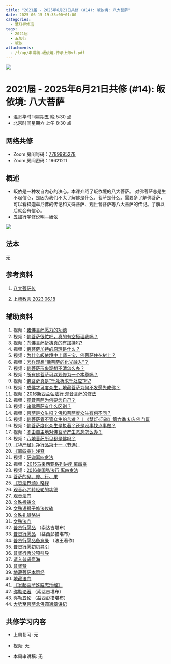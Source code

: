 ```yaml
---
title: "2021届 - 2025年6月21日共修 (#14): 皈依境: 八大菩萨"
date: 2025-06-15 19:35:00+01:00
categories:
  - 慧灯禅修班
tags:
  - 2021届
  - 五加行
  - 皈依
attachments:
  - /f/up/串讲稿-皈依境-传承上师vf.pdf
---
```

![](/f/up/maxresdefault.jpg)

# 2021届 - 2025年6月21日共修 (#14): 皈依境: 八大菩萨

* 温哥华时间星期五 晚 5:30 点
* 北京时间星期六 上午 8:30 点

## 网络共修

* Zoom 房间号码：[7789995278](https://zoom.us/j/7789995278)
* Zoom 房间密码：19621211

## 概述

* 皈依是一种发自内心的决心。本课介绍了皈依境的八大菩萨。
  对佛菩萨总是生不起信心，是因为我们不太了解佛是什么，菩萨是什么。需要多了解佛菩萨，可以看释迦牟尼佛的传记和文殊菩萨、观世音菩萨等[](<>)八大菩萨的传记。了解以后就会有信心。
* [](<>)[](<>)[](<>)[](<>)[](<>)[](<>)[](<>)[](<>)[](<>)[](https://fohuifayu.com/index.php/huideng-jiangtang/chanxiuke/zen-04/8656-zen04-gy)[五加行学修说明—皈依](https://fohuifayu.com/index.php/huideng-jiangtang/chanxiuke/zen-04/8656-zen04-gy) 

![](/f/up/八大菩萨.jpg)

## 法本

[](<>)[](<>)[](<>)[](https://huidengchanxiu.net/books/b3/)[](https://fohuifayu.com/index.php/huideng-zhiguang/huideng-series/si-ce)[](https://fohuifayu.com/index.php/huideng-zhiguang/huideng-series/si-ce/236-a00033)[](<>)无[](<>)[](<>)[](<>)[](<>)[](<>)[](<>)[](<>)[](<>)[](<>)[](<>)[](<>)

## 参考资料

1. [](/f/up/大圆满传承源流.jpg)[](https://huidengvan.com/f/up/%E5%A4%A7%E5%9C%86%E6%BB%A1%E9%BE%99%E9%92%A6%E5%AE%81%E6%8F%90%E4%BC%A0%E6%89%BF%E7%A5%96%E5%B8%88%E4%BC%A0.pdf)[八大菩萨传](https://huidengchanxiu.net/refs/cczj/8dps)
2. [上师教言 2023.06.18 ](https://fohuifayu.com/index.php/shangshi-jiaoyan/2023nian/6yue/8061-j02353?title=%E5%85%AB%E5%A4%A7%E8%8F%A9%E8%90%A8#anchor)

   [](https://www.xianmixuezi.com/%E4%BC%A0%E6%89%BF%E6%BA%90%E6%B5%81/%E4%BC%A0%E6%89%BF%E7%A5%96%E5%B8%88)

## **辅助资料**

1. [](/f/up/大圆满传承源流.jpg)[](<>)视频：[诸佛菩萨愿力的功德](https://fohuifayu.com/index.php/shipin-jingcui/jingcai-shipin/2367-Y00131?title=)
2. 视频：[佛菩萨很忙吧，真的有空搭理我吗？](https://fohuifayu.com/index.php/shipin-jingcui/huideng-wendao/dier-ji/churu-fomen-03/2302-w17001?title=)
3. 视频：[向佛菩萨祈祷真的有加持吗?](https://fohuifayu.com/index.php/shipin-jingcui/wenda-zhailu/9926-w17001-v01?title=)
4. [](https://fohuifayu.com/index.php/shipin-jingcui/wenda-zhailu/9926-w17001-v01?title=)视频：[佛菩萨加持的原理是什么？](https://fohuifayu.com/index.php/shipin-jingcui/wenda-zhailu/5140-V19031-V03?title=)
5. 视频：[为什么皈依境中上师三宝、佛菩萨住在树上？](https://fohuifayu.com/index.php/shipin-jingcui/wenda-zhailu/4919-W19001-V09?title=)
6. 视频：[怎样观想“佛菩萨的化光融入”？](https://fohuifayu.com/index.php/shipin-jingcui/wenda-zhailu/2177-W16019-V03?title=)
7. 视频：[佛菩萨形象观想不清怎么办？](https://fohuifayu.com/index.php/shipin-jingcui/wenda-zhailu/2168-W16019-V01?title=)
8. 视频：[所有佛菩萨可以观修为一个本尊吗？](https://fohuifayu.com/index.php/shipin-jingcui/wenda-zhailu/5353-V20009-V06?title=)
9. 视频：[佛菩萨真是“千处祈求千处应”吗?](https://fohuifayu.com/index.php/shipin-jingcui/wenda-zhailu/1601-V00318?title=)
10. 视频：[成佛才可度众生，地藏菩萨为何不发愿先成佛？](https://fohuifayu.com/index.php/shipin-jingcui/wenda-zhailu/10181-w17049-v04?title=)
11. 视频：[2016新西兰弘法行 观音菩萨的修法 ](https://fohuifayu.com/index.php/huideng-jiangtang/huanqiu-xilie/xin-xilan/1170-l16043?title=)
12. 视频：[观音菩萨为何要念自己？](https://fohuifayu.com/index.php/shipin-jingcui/wenda-zhailu/9305-w21024-v107?title=)
13. 视频：[诸佛菩萨有什么区别？](https://fohuifayu.com/index.php/shipin-jingcui/jingcai-shipin/7951-y12031-y03?title=)
14. 视频：[菩萨是众生吗？佛和菩萨度众生有何不同？](https://fohuifayu.com/index.php/shipin-jingcui/wenda-zhailu/5916-V21020-V03?title=)
15. 视频：[佛菩萨管不管众生的苦难？丨《慧灯·问道》第六季 初入佛门篇 ](https://fohuifayu.com/index.php/shipin-jingcui/huideng-wendao/diliuji/churu-fomen-01/5810-w21201?title=)
16. 视频：[佛菩萨度化众生是执著？还是没事找点事做？](https://fohuifayu.com/index.php/shipin-jingcui/wenda-zhailu/5575-W17002-V01?title=)
17. 视频：[不由自主地对佛菩萨产生恶念怎么办？](https://fohuifayu.com/index.php/shipin-jingcui/wenda-zhailu/4051-V18083-V02?title=)
18. 视频：[八地菩萨所见都是佛吗？](https://fohuifayu.com/index.php/shipin-jingcui/wenda-zhailu/3866-V16030-V08?title=)
19. [《华严经》净行品第十一（节选）](https://fohuifayu.com/index.php/huideng-zhiguang/dianzi-congshu/fofa-rongru-shenghuo/8873-a00086?title=%E8%8F%A9%E8%90%A8#anchor)
20. [《离四贪》浅释](https://fohuifayu.com/index.php/huideng-zhiguang/huideng-series/ba-ce/1797-a00097?title=%E8%8F%A9%E8%90%A8#anchor)
21. [](https://fohuifayu.com/index.php/huideng-zhiguang/huideng-series/ba-ce/1797-a00097?title=%E8%8F%A9%E8%90%A8#anchor)视频：[萨迦离四贪法 ](https://fohuifayu.com/index.php/huideng-jiangtang/jingdian-jiedu/jingdianjiedu/470-l10043?title=%E8%8F%A9%E8%90%A8)
22. 视频：[2015马来西亚系列讲座 离四贪](https://fohuifayu.com/index.php/huideng-jiangtang/huanqiu-xilie/malai-xiya/615-l15007?title=%E8%8F%A9%E8%90%A8)
23. 视频：[](https://fohuifayu.com/index.php/huideng-jiangtang/huanqiu-xilie/xin-xilan/1170-l16043?title=)[2016美国弘法行 离四贪法](https://fohuifayu.com/index.php/huideng-jiangtang/huanqiu-xilie/mei-guo/1174-l16047?title=%E8%8F%A9%E8%90%A8)
24. [菩萨的见、修、行、果](https://fohuifayu.com/index.php/huideng-zhiguang/huideng-series/san-ce/141-a00009?title=)
25. [《赞法界颂》略释](https://fohuifayu.com/index.php/huideng-zhiguang/huideng-series/qi-ce/161-a00093?title=)
26. [观音心咒转经轮的功德](https://www.zhihuihai.net/%E6%99%BA%E6%82%B2%E5%AD%A6%E5%A0%82/2023%E5%AD%A6%E5%A0%82/%E8%A7%82%E9%9F%B3%E5%BF%83%E5%92%92%E8%BD%AC%E7%BB%8F%E8%BD%AE%E7%9A%84%E5%8A%9F%E5%BE%B7)
27. [观音法门](https://www.xianmixuezi.com/%E5%85%B6%E4%BB%96/%E4%BA%94%E8%A7%82%E9%9F%B3%E6%B3%95%E9%97%A8)
28. [文殊祈祷文](https://www.zhihuihai.net/%E5%B8%B8%E7%94%A8%E5%BF%B5%E4%BF%AE/%E6%96%87%E6%AE%8A%E7%A5%88%E7%A5%B7%E6%96%87)
29. [文殊语狮子修法仪轨](https://www.zhihuihai.net/%E5%AD%A6%E4%BD%9B%E4%B9%8B%E5%AE%B6/%E9%AB%98%E7%BA%A7%E8%AF%BE%E7%A8%8B/%E4%BF%AE%E5%BF%83/%E6%96%87%E6%AE%8A%E8%AF%AD%E7%8B%AE%E5%AD%90%E4%BF%AE%E6%B3%95%E4%BB%AA%E8%BD%A8)
30. [文殊礼赞略讲](https://www.zhihuihai.net/%E6%B3%95%E9%9B%A8%E6%99%AE%E6%B6%A6/%E7%BD%91%E7%BB%9C%E5%BC%80%E7%A4%BA/%E6%96%87%E6%AE%8A%E7%A4%BC%E8%B5%9E%E7%95%A5%E8%AE%B2)
31. [文殊法门](https://www.xianmixuezi.com/%E5%85%B6%E4%BB%96/%E5%85%AD%E6%96%87%E6%AE%8A%E6%B3%95%E9%97%A8)
32. [普贤行愿品](https://www.zhihuihai.net/%E5%AD%A6%E4%BD%9B%E4%B9%8B%E5%AE%B6/%E5%88%9D%E7%BA%A7%E8%AF%BE%E7%A8%8B/%E5%87%80%E5%9C%9F/%E6%99%AE%E8%B4%A4%E8%A1%8C%E6%84%BF%E5%93%81-%E6%84%BF%E6%B5%B7%E7%B2%BE%E9%AB%93) （索达吉堪布）
33. [普贤行愿品](https://www.xianmixuezi.com/%E5%87%80%E5%9C%9F%E6%96%87%E5%BA%93/05-%E6%99%AE%E8%B4%A4%E8%A1%8C%E6%84%BF%E5%93%81%E8%AE%B2%E8%AE%B0) （益西彭措堪布）
34. [普贤行愿品备忘录](https://www.xianmixuezi.com/%E6%B3%95%E7%8E%8B%E8%91%97%E4%BD%9C%E8%AF%91%E4%BC%A0/%E6%B3%95%E7%8E%8B%E8%91%97%E4%BD%9C%E8%AF%91%E4%BC%A011-%E6%99%AE%E8%B4%A4%E8%A1%8C%E6%84%BF%E5%93%81%E5%A4%87%E5%BF%98%E5%BD%95) （法王著作）
35. [普贤行愿初机导引](https://www.xianmixuezi.com/%E5%87%80%E5%9C%9F%E6%96%87%E5%BA%93/25-%E6%99%AE%E8%B4%A4%E8%A1%8C%E6%84%BF%E5%88%9D%E6%9C%BA%E5%AF%BC%E5%BC%95)
36. [普贤行愿分项引导](https://www.xianmixuezi.com/%E5%87%80%E5%9C%9F%E6%96%87%E5%BA%93/26-%E6%99%AE%E8%B4%A4%E8%A1%8C%E6%84%BF%E5%88%86%E9%A1%B9%E5%BC%95%E5%AF%BC)
37. [请入普贤愿海](https://www.xianmixuezi.com/%E5%87%80%E5%9C%9F%E6%96%87%E5%BA%93/04-%E8%AF%B7%E5%85%A5%E6%99%AE%E8%B4%A4%E6%84%BF%E6%B5%B7)
38. [普贤赞](https://www.xianmixuezi.com/%E7%94%98%E9%9C%B2%E5%A6%99%E6%B3%95%E7%B3%BB%E5%88%97/%E6%99%AE%E8%B4%A4%E8%B5%9E)
39. [地藏菩萨本愿经](https://www.zhihuihai.net/%E6%99%BA%E6%82%B2%E5%AD%A6%E5%A0%82/2020%E4%BC%A0%E6%B3%95/%E5%9C%B0%E8%97%8F%E8%8F%A9%E8%90%A8%E6%9C%AC%E6%84%BF%E7%BB%8F)
40. [地藏法门](https://www.xianmixuezi.com/%E5%85%B6%E4%BB%96/%E4%B8%89%E5%9C%B0%E8%97%8F%E6%B3%95%E9%97%A8)
41. [《发起菩萨殊胜志乐经》](https://www.zhihuihai.net/%E6%99%BA%E6%82%B2%E5%AD%A6%E5%A0%82/2020%E4%BC%A0%E6%B3%95/%E5%8F%91%E8%B5%B7%E8%8F%A9%E8%90%A8%E6%AE%8A%E8%83%9C%E5%BF%97%E4%B9%90%E7%BB%8F)
42. [弥勒论著](https://www.zhihuihai.net/%E5%AD%A6%E4%BD%9B%E4%B9%8B%E5%AE%B6/%E5%BC%A5%E5%8B%92%E8%AE%BA%E8%91%97) （索达吉堪布）
43. 弥勒五论 （益西彭措堪布）
44. [大势至菩萨念佛圆通章讲记](https://www.xianmixuezi.com/%E5%87%80%E5%9C%9F%E6%96%87%E5%BA%93/40-%E5%A4%A7%E5%8A%BF%E8%87%B3%E8%8F%A9%E8%90%A8%E5%BF%B5%E4%BD%9B%E5%9C%86%E9%80%9A%E7%AB%A0%E8%AE%B2%E8%AE%B0)


## 共修学习内容

* 上周复习: [](<>)[](<>)[](<>)[](<>)[](<>)[](<>)[](<>)[](/f/up/开显解脱道略释1-思考题.pptx)[](/f/up/开显解脱道略释2-思考题.pptx)[](/f/up/开显解脱道略释3-思考题.pptx)[](/f/up/开显解脱道略释4-思考题.pptx)[](https://fohuifayu.com/index.php/huideng-jiangtang/chanxiuke/zen-04/2542-l17092)无[](<>)[](<>)[](<>)[](<>)[](<>)[](<>)[](<>)[](<>)[](<>)[](<>)[](<>)
* 视频: [](<>)[](<>)[](<>)[](<>)[](<>)[](<>)[](<>)[](<>)[](<>)[](<>)[](<>)[](<>)无[](<>)[](<>)[](<>)[](<>)[](<>)[](<>)[](<>)[](<>)[](<>)[](<>)[](<>)
* 本周串讲稿: [](/f/up/串讲稿-皈依境-传承上师vf.pdf)[](<>)[](<>)[](<>)[](<>)[](<>)[](<>)[](<>)[](<>)[](<>)[](<>)[](<>)[](<>)无[](<>)[](<>)[](<>)[](<>)[](<>)[](<>)[](<>)[](<>)[](<>)[](<>)[](<>)







  [](<>)[](<>)[](<>)[](<>)[](<>)[](<>)[](<>)[](<>)[](/f/up/串讲稿-皈依.docx)
